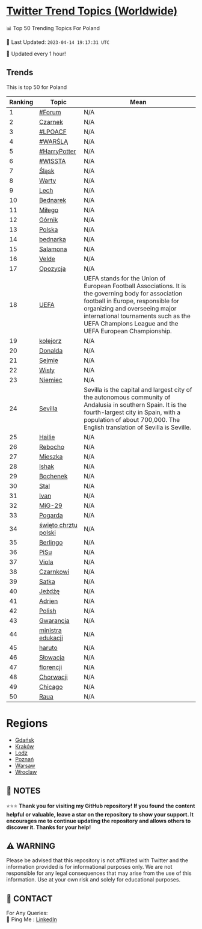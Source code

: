 [Twitter Trend Topics (Worldwide)](https://github.com/ErcinDedeoglu/Twitter-Trend-Topics)
==========


📊 Top 50 Trending Topics For Poland

📆 Last Updated: `2023-04-14 19:17:31 UTC`

🔧 Updated every 1 hour!


## Trends

This is top 50 for Poland

| Ranking | Topic | Mean |
| ------- | ------------ | ------------ |
| 1 | [#Forum](http://twitter.com/search?q=%23Forum) | N/A |
| 2 | [Czarnek](http://twitter.com/search?q=Czarnek) | N/A |
| 3 | [#LPOACF](http://twitter.com/search?q=%23LPOACF) | N/A |
| 4 | [#WARŚLĄ](http://twitter.com/search?q=%23WAR%c5%9aL%c4%84) | N/A |
| 5 | [#HarryPotter](http://twitter.com/search?q=%23HarryPotter) | N/A |
| 6 | [#WISSTA](http://twitter.com/search?q=%23WISSTA) | N/A |
| 7 | [Śląsk](http://twitter.com/search?q=%c5%9al%c4%85sk) | N/A |
| 8 | [Warty](http://twitter.com/search?q=Warty) | N/A |
| 9 | [Lech](http://twitter.com/search?q=Lech) | N/A |
| 10 | [Bednarek](http://twitter.com/search?q=Bednarek) | N/A |
| 11 | [Miłego](http://twitter.com/search?q=Mi%c5%82ego) | N/A |
| 12 | [Górnik](http://twitter.com/search?q=G%c3%b3rnik) | N/A |
| 13 | [Polska](http://twitter.com/search?q=Polska) | N/A |
| 14 | [bednarka](http://twitter.com/search?q=bednarka) | N/A |
| 15 | [Salamona](http://twitter.com/search?q=Salamona) | N/A |
| 16 | [Velde](http://twitter.com/search?q=Velde) | N/A |
| 17 | [Opozycja](http://twitter.com/search?q=Opozycja) | N/A |
| 18 | [UEFA](http://twitter.com/search?q=UEFA) | UEFA stands for the Union of European Football Associations. It is the governing body for association football in Europe, responsible for organizing and overseeing major international tournaments such as the UEFA Champions League and the UEFA European Championship. |
| 19 | [kolejorz](http://twitter.com/search?q=kolejorz) | N/A |
| 20 | [Donalda](http://twitter.com/search?q=Donalda) | N/A |
| 21 | [Sejmie](http://twitter.com/search?q=Sejmie) | N/A |
| 22 | [Wisły](http://twitter.com/search?q=Wis%c5%82y) | N/A |
| 23 | [Niemiec](http://twitter.com/search?q=Niemiec) | N/A |
| 24 | [Sevilla](http://twitter.com/search?q=Sevilla) | Sevilla is the capital and largest city of the autonomous community of Andalusia in southern Spain. It is the fourth-largest city in Spain, with a population of about 700,000. The English translation of Sevilla is Seville. |
| 25 | [Hailie](http://twitter.com/search?q=Hailie) | N/A |
| 26 | [Rebocho](http://twitter.com/search?q=Rebocho) | N/A |
| 27 | [Mieszka](http://twitter.com/search?q=Mieszka) | N/A |
| 28 | [Ishak](http://twitter.com/search?q=Ishak) | N/A |
| 29 | [Bochenek](http://twitter.com/search?q=Bochenek) | N/A |
| 30 | [Stal](http://twitter.com/search?q=Stal) | N/A |
| 31 | [Ivan](http://twitter.com/search?q=Ivan) | N/A |
| 32 | [MiG-29](http://twitter.com/search?q=MiG-29) | N/A |
| 33 | [Pogarda](http://twitter.com/search?q=Pogarda) | N/A |
| 34 | [święto chrztu polski](http://twitter.com/search?q=%c5%9bwi%c4%99to+chrztu+polski) | N/A |
| 35 | [Berlingo](http://twitter.com/search?q=Berlingo) | N/A |
| 36 | [PiSu](http://twitter.com/search?q=PiSu) | N/A |
| 37 | [Viola](http://twitter.com/search?q=Viola) | N/A |
| 38 | [Czarnkowi](http://twitter.com/search?q=Czarnkowi) | N/A |
| 39 | [Satka](http://twitter.com/search?q=Satka) | N/A |
| 40 | [Jeżdżę](http://twitter.com/search?q=Je%c5%bcd%c5%bc%c4%99) | N/A |
| 41 | [Adrien](http://twitter.com/search?q=Adrien) | N/A |
| 42 | [Polish](http://twitter.com/search?q=Polish) | N/A |
| 43 | [Gwarancja](http://twitter.com/search?q=Gwarancja) | N/A |
| 44 | [ministra edukacji](http://twitter.com/search?q=ministra+edukacji) | N/A |
| 45 | [haruto](http://twitter.com/search?q=haruto) | N/A |
| 46 | [Słowacja](http://twitter.com/search?q=S%c5%82owacja) | N/A |
| 47 | [florencji](http://twitter.com/search?q=florencji) | N/A |
| 48 | [Chorwacji](http://twitter.com/search?q=Chorwacji) | N/A |
| 49 | [Chicago](http://twitter.com/search?q=Chicago) | N/A |
| 50 | [Raua](http://twitter.com/search?q=Raua) | N/A |



# Regions

* [Gdańsk](</Poland/Gdańsk.md>)
* [Kraków](</Poland/Kraków.md>)
* [Lodz](</Poland/Lodz.md>)
* [Poznań](</Poland/Poznań.md>)
* [Warsaw](</Poland/Warsaw.md>)
* [Wroclaw](</Poland/Wroclaw.md>)



## 📝 NOTES

⭐⭐⭐ **Thank you for visiting my GitHub repository! If you found the content helpful or valuable, leave a star on the repository to show your support. It encourages me to continue updating the repository and allows others to discover it. Thanks for your help!**


## ⚠️ WARNING

Please be advised that this repository is not affiliated with Twitter and the information provided is for informational purposes only. We are not responsible for any legal consequences that may arise from the use of this information. Use at your own risk and solely for educational purposes.


## 📨 CONTACT

 For Any Queries:  
            🏓 Ping Me : [LinkedIn](https://www.linkedin.com/in/ercindedeoglu/)
